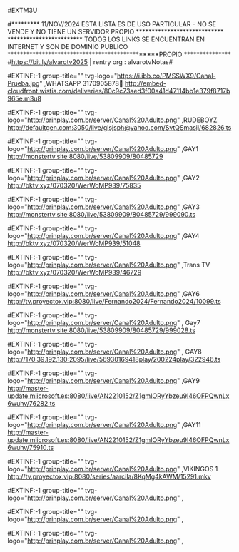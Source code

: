 #EXTM3U

#*********  11/NOV/2024  ESTA LISTA ES DE USO PARTICULAR - NO SE VENDE Y NO TIENE UN SERVIDOR PROPIO ****************************
************************    TODOS LOS LINKS SE ENCUENTRAN EN INTERNET Y SON DE DOMINIO PUBLICO  ***********************************************PROPIO ***************
#https://bit.ly/alvarotv2025 | rentry org : alvarotvNotas#

#EXTINF:-1 group-title="" tvg-logo="https://i.ibb.co/PMSSWX9/Canal-Prueba.jpg" ,WHATSAPP 3170905878🔵
http://embed-cloudfront.wistia.com/deliveries/80c9c73aed3f00a41d47114bb1e379f8717b965e.m3u8


#EXTINF:-1 group-title="" tvg-logo="http://prinplay.com.br/server/Canal%20Adulto.png" ,RUDEBOYZ
http://defaultgen.com:3050/live/glsjsph@yahoo.com/SvtQSmasij/682826.ts



#EXTINF:-1 group-title="" tvg-logo="http://prinplay.com.br/server/Canal%20Adulto.png" ,GAY1
http://monstertv.site:8080/live/53809909/80485729


#EXTINF:-1 group-title="" tvg-logo="http://prinplay.com.br/server/Canal%20Adulto.png" ,GAY2
http://bktv.xyz/070320/WerWcMP939/75835

#EXTINF:-1 group-title="" tvg-logo="http://prinplay.com.br/server/Canal%20Adulto.png" ,GAY3
http://monstertv.site:8080/live/53809909/80485729/999090.ts

#EXTINF:-1 group-title="" tvg-logo="http://prinplay.com.br/server/Canal%20Adulto.png" ,GAY4
http://bktv.xyz/070320/WerWcMP939/51048

#EXTINF:-1 group-title="" tvg-logo="http://prinplay.com.br/server/Canal%20Adulto.png" ,Trans TV
http://bktv.xyz/070320/WerWcMP939/46729


#EXTINF:-1 group-title="" tvg-logo="http://prinplay.com.br/server/Canal%20Adulto.png" ,GAY6
http://tv.proyectox.vip:8080/live/Fernando2024/Fernando2024/10099.ts

#EXTINF:-1 group-title="" tvg-logo="http://prinplay.com.br/server/Canal%20Adulto.png" , Gay7
http://monstertv.site:8080/live/53809909/80485729/999028.ts


#EXTINF:-1 group-title="" tvg-logo="http://prinplay.com.br/server/Canal%20Adulto.png" , GAY8
http://170.39.192.130:2095/live/56930169418play/200224play/322946.ts

#EXTINF:-1 group-title="" tvg-logo="http://prinplay.com.br/server/Canal%20Adulto.png" ,GAY9
http://master-update.miicrosoft.es:8080/live/AN2210152/Z1gmIORyYbzeu9l46OFPQwnLx6wuhv/76282.ts


#EXTINF:-1 group-title="" tvg-logo="http://prinplay.com.br/server/Canal%20Adulto.png" ,GAY11
http://master-update.miicrosoft.es:8080/live/AN2210152/Z1gmIORyYbzeu9l46OFPQwnLx6wuhv/75910.ts

#EXTINF:-1 group-title="" tvg-logo="http://prinplay.com.br/server/Canal%20Adulto.png" ,VIKINGOS 1
http://tv.proyectox.vip:8080/series/aarcila/8KqMg4kAWM/15291.mkv


#EXTINF:-1 group-title="" tvg-logo="http://prinplay.com.br/server/Canal%20Adulto.png" ,



#EXTINF:-1 group-title="" tvg-logo="http://prinplay.com.br/server/Canal%20Adulto.png" ,



#EXTINF:-1 group-title="" tvg-logo="http://prinplay.com.br/server/Canal%20Adulto.png" ,






